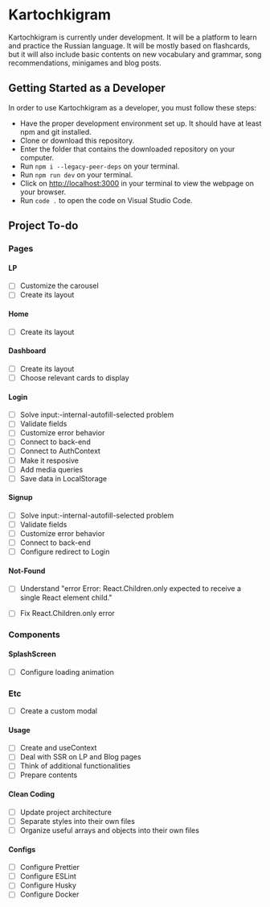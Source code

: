 # Kartochkigram

Kartochkigram is currently under development. It will be a platform to learn and practice the Russian language. It will be mostly based on flashcards, but it will also include basic contents on new vocabulary and grammar, song recommendations, minigames and blog posts.

## Getting Started as a Developer

In order to use Kartochkigram as a developer, you must follow these steps:

- Have the proper development environment set up. It should have at least npm and git installed.
- Clone or download this repository.
- Enter the folder that contains the downloaded repository on your computer.
- Run `npm i --legacy-peer-deps` on your terminal.
- Run `npm run dev` on your terminal.
- Click on [http://localhost:3000](http://localhost:3000) in your terminal to view the webpage on your browser.
- Run `code .` to open the code on Visual Studio Code.

## Project To-do
### Pages

#### LP
- [ ] Customize the carousel
- [ ] Create its layout

#### Home
- [ ] Create its layout

#### Dashboard
- [ ] Create its layout
- [ ] Choose relevant cards to display

#### Login
- [ ] Solve input:-internal-autofill-selected problem
- [ ] Validate fields
- [ ] Customize error behavior
- [ ] Connect to back-end
- [ ] Connect to AuthContext
- [ ] Make it resposive
- [ ] Add media queries
- [ ] Save data in LocalStorage

#### Signup
- [ ] Solve input:-internal-autofill-selected problem
- [ ] Validate fields
- [ ] Customize error behavior
- [ ] Connect to back-end
- [ ] Configure redirect to Login

#### Not-Found
- [ ] Understand "error Error: React.Children.only expected to receive a single React element child."
- [ ] Fix React.Children.only error


### Components

#### SplashScreen
- [ ] Configure loading animation


### Etc
- [ ] Create a custom modal

#### Usage
- [ ] Create and useContext
- [ ] Deal with SSR on LP and Blog pages
- [ ] Think of additional functionalities
- [ ] Prepare contents

#### Clean Coding
- [ ] Update project architecture
- [ ] Separate styles into their own files
- [ ] Organize useful arrays and objects into their own files

#### Configs
- [ ] Configure Prettier
- [ ] Configure ESLint
- [ ] Configure Husky
- [ ] Configure Docker
